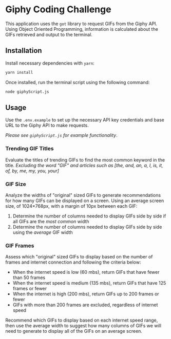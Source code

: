 # Giphy Coding Challenge

This application uses the `got` library to request GIFs from the Giphy API. Using Object Oriented Programming, information is calculated about the GIFs retrieved and output to the terminal.

## Installation

Install necessary dependencies with `yarn`:

```sh
yarn install
```

Once installed, run the terminal script using the following command:

```sh
node giphyScript.js
```

## Usage

Use the `.env.example` to set up the necessary API key credentials and base URL to the Giphy API to make requests.

_Please see `giphyScript.js` for example functionality_.

### Trending GIF Titles

Evaluate the titles of trending GIFs to find the most common keyword in the title. _Excluding the word "GIF" and articles such as [the, and, an, a, I, is, it, of, by, me, my, you, your]_

### GIF Size

Analyze the widths of "original" sized GIFs to generate recommendations for how many GIFs can be displayed on a screen. Using an average screen size, of 1024×768px, with a margin of 10px between each GIF:

1. Determine the number of columns needed to display GIFs side by side if all GIFs are the _most common_ width
2. Determine the number of columns needed to display GIFs side by side using the _average_ GIF width

### GIF Frames

Assess which "original" sized GIFs to display based on the number of frames and internet connection and following the criteria below:

- When the internet speed is low (60 mbs), return GIFs that have fewer than 50 frames
- When the internet speed is medium (135 mbs), return GIFs that have 125 frames or fewer
- When the internet is high (200 mbs), return GIFs up to 200 frames or fewer
- GIFs with more than 200 frames are excluded, regardless of internet speed

Recommend which GIFs to display based on each internet speed range, then use the average width to suggest how many columns of GIFs we will need to generate to display all of the GIFs on an average screen.
